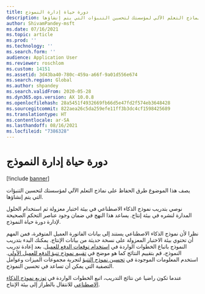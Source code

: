```yaml
---
title: دورة حياة إدارة النموذج
description: يصف هذا الموضوع طرق الحفاظ على نماذج التعلم الآلي لمؤسستك لتحسين التنبؤات التي يتم إنشاؤها.
author: ShivamPandey-msft
ms.date: 07/16/2021
ms.topic: article
ms.prod: ''
ms.technology: ''
ms.search.form: ''
audience: Application User
ms.reviewer: roschlom
ms.custom: 14151
ms.assetid: 3d43ba40-780c-459a-a66f-9a01d556e674
ms.search.region: Global
ms.author: shpandey
ms.search.validFrom: 2020-05-28
ms.dyn365.ops.version: AX 10.0.8
ms.openlocfilehash: 28a5451f4932669fb66d5e47fd2f574eb3648428
ms.sourcegitcommit: 822aea26c5da259efe11ff3b3dc4cf1598425689
ms.translationtype: HT
ms.contentlocale: ar-SA
ms.lasthandoff: 08/16/2021
ms.locfileid: "7386328"
---
```

# <a name="model-management-lifecycle"></a>دورة حياة إدارة النموذج

[!include [banner](../includes/banner.md)]

يصف هذا الموضوع طرق الحفاظ على نماذج التعلم الآلي لمؤسستك لتحسين التنبؤات التي يتم إنشاؤها.

نوصي بتدريب نموذج الذكاء الاصطناعي في بيئة اختبار معزولة ثم استخدام الحلول المدارة لنشره في بيئة إنتاج. يساعد هذا النهج في ضمان وجود عناصر التحكم الصحيحة لإدارة دورة حياة النموذج.

نظرا لأن نموذج الذكاء الاصطناعي يستند إلى بيانات الفاتورة العميل المتوفرة، فمن المهم أن تحتوي بيئة الاختبار المعزولة على نسخة حديثة من بيانات الإنتاج. يمكنك البدء بتدريب النموذج باتباع الخطوات الواردة في [استخدام توقعات الدفع للعميل](use-customer-payment-predictions.md). بعد إعادة تدريب النموذج، قم بتقييم النتائج كما هو موضح في [تقييم نموذج تنبؤ الدفع للعميل الأولي](evaluate-payment-prediction.md). استخدم المعلومات الموجودة في [تحسين نموذج التنبؤ](improve-model.md) لتجربة مجموعات الميزات وعوامل التصفية التي يمكن أن تساعد في تحسين النموذج.

عندما تكون راضيا عن نتائج التدريب، اتبع الخطوات الواردة في [توزيع نموذج الذكاء الاصطناعي](https://docs.microsoft.com/ai-builder/distribute-model) للانتقال بالطراز إلى بيئة الإنتاج.
